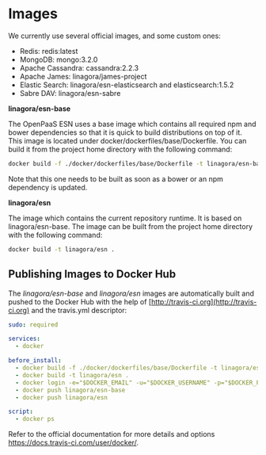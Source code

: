 # Images

We currently use several official images, and some custom ones:

- Redis: redis:latest
- MongoDB: mongo:3.2.0
- Apache Cassandra: cassandra:2.2.3
- Apache James: linagora/james-project
- Elastic Search: linagora/esn-elasticsearch and elasticsearch:1.5.2
- Sabre DAV: linagora/esn-sabre

**linagora/esn-base**

The OpenPaaS ESN uses a base image which contains all required npm and bower dependencies so that it is quick to build distributions on top of it.
This image is located under docker/dockerfiles/base/Dockerfile. You can build it from the project home directory with the following command:

``` sh
docker build -f ./docker/dockerfiles/base/Dockerfile -t linagora/esn-base .
```

Note that this one needs to be built as soon as a bower or an npm dependency is updated.

**linagora/esn**

The image which contains the current repository runtime. It is based on linagora/esn-base. The image can be built from the project home directory with the following command:
 
 ```sh
 docker build -t linagora/esn .
 ```

## Publishing Images to Docker Hub

The *linagora/esn-base* and *linagora/esn* images are automatically built and pushed to the Docker Hub with the help of [http://travis-ci.org](http://travis-ci.org) and the travis.yml descriptor:

```yaml
sudo: required

services:
  - docker

before_install:
  - docker build -f ./docker/dockerfiles/base/Dockerfile -t linagora/esn-base .
  - docker build -t linagora/esn .
  - docker login -e="$DOCKER_EMAIL" -u="$DOCKER_USERNAME" -p="$DOCKER_PASSWORD"
  - docker push linagora/esn-base
  - docker push linagora/esn

script:
  - docker ps
```

Refer to the official documentation for more details and options https://docs.travis-ci.com/user/docker/.
